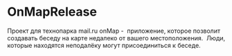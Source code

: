 # OnMapRelease
Проект для технопарка mail.ru
onMap -  приложение, которое позволит создавать беседу на карте недалеко от вашего местоположения.  Люди, которые находятся неподалёку могут присоединиться к беседе.
